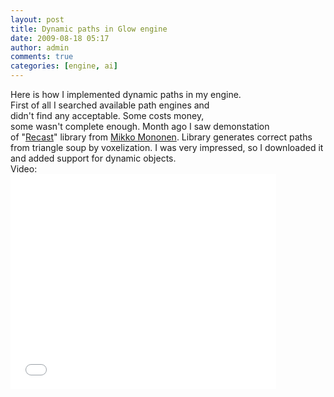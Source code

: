 ```yaml
---
layout: post
title: Dynamic paths in Glow engine
date: 2009-08-18 05:17
author: admin
comments: true
categories: [engine, ai]
---
```

Here is how I implemented dynamic paths in my engine.<br />First of all I searched available path engines and<br />didn't find any acceptable. Some costs money,<br />some wasn't complete enough. Month ago I saw demonstation<br />of "<a href="http://code.google.com/p/recastnavigation/">Recast</a>" library from <a href="http://digestingduck.blogspot.com/">Mikko Mononen</a>. Library generates correct paths from triangle soup by voxelization. I was very  impressed, so I downloaded it and added support for dynamic  objects.   <br />  Video:<br /><object width="425" height="344"><param name="movie" value="//www.youtube.com/v/V9yTlJaXJSc&amp;hl=ru&amp;fs=1&amp;"><param name="allowFullScreen" value="true"><param name="allowscriptaccess" value="always"><embed src="//www.youtube.com/v/V9yTlJaXJSc&amp;hl=ru&amp;fs=1&amp;" type="application/x-shockwave-flash" allowscriptaccess="always" allowfullscreen="true" width="425" height="344"></embed></object>
